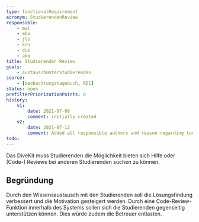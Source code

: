 ```yaml
---
type: functionalRequirement
acronym: StudierendenReview
responsible:
    - mwi
    - mba
    - jlü
    - kru
    - duz
    - ako
title: Studierenden Review
goals:
    - austauschUnterStudierenden
source:
    - [beobachtungstagebuch, RD1]
status: open
prefilterPriorizationPoints: 0
history:
    v1:
        date: 2021-07-08
        comment: initially created
    v2:
        date: 2021-07-12
        comment: Added all responsible authors and reason regarding todo
todo:
---
```


Das DiveKit muss Studierenden die Möglichkeit bieten sich Hilfe oder (Code-) Reviews bei anderen Studierenden suchen zu können.

## Begründung
Durch den Wissensaustausch mit den Studierenden soll die Lösungsfindung verbessert und die Motivation gesteigert werden. Durch eine Code-Review-Funktion innerhalb des Systems sollen sich die Studierenden gegenseitig unterstützen können. Dies würde zudem die Betreuer entlasten.